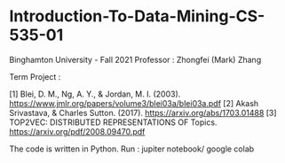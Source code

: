 # Introduction-To-Data-Mining-CS-535-01
Binghamton University - Fall 2021
Professor : Zhongfei (Mark) Zhang

Term Project :

[1] Blei, D. M., Ng, A. Y., & Jordan, M. I. (2003). https://www.jmlr.org/papers/volume3/blei03a/blei03a.pdf
[2] Akash Srivastava, & Charles Sutton. (2017). https://arxiv.org/abs/1703.01488
[3] TOP2VEC: DISTRIBUTED REPRESENTATIONS OF Topics. https://arxiv.org/pdf/2008.09470.pdf

The code is written in Python.
Run : jupiter notebook/ google colab
 


